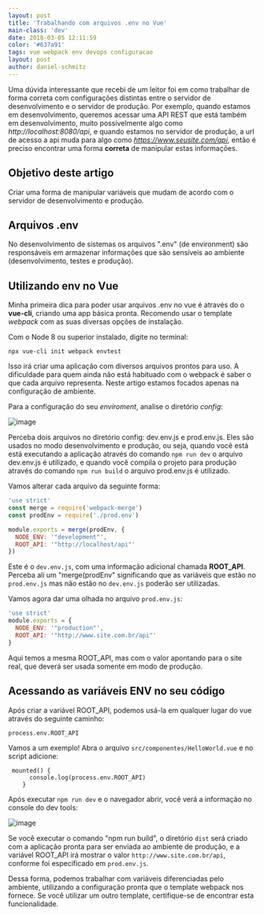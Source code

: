 ```yaml
---
layout: post
title: 'Trabalhando com arquivos .env no Vue'
main-class: 'dev'
date: 2018-03-05 12:11:59 
color: '#637a91'
tags: vue webpack env devops configuracao
layout: post
author: daniel-schmitz
---
```


Uma dúvida interessante que recebi de um leitor foi em como trabalhar de forma correta com configurações distintas entre o servidor de desenvolvimento e o servidor de produção. Por exemplo, quando estamos em desenvolvimento, queremos acessar uma API REST que está também em desenvolvimento, muito possivelmente algo como *http://localhost:8080/api*, e quando estamos no servidor de produção, a url de acesso a api muda para algo como *https://www.seusite.com/api*, então é preciso encontrar uma forma **correta** de manipular estas informações.

## Objetivo deste artigo
Criar uma forma de manipular variáveis que mudam de acordo com o servidor de desenvolvimento e produção.

## Arquivos .env
No desenvolvimento de sistemas os arquivos ".env" (de environment) são responsáveis em armazenar informações que são sensíveis ao ambiente (desenvolvimento, testes e produção). 

## Utilizando env no Vue
Minha primeira dica para poder usar arquivos .env no vue é através do o **vue-cli**, criando uma app básica pronta. Recomendo usar o template *webpack* com as suas diversas opções de instalação.

Com o Node 8 ou superior instalado, digite no terminal:

```
npx vue-cli init webpack envtest
```

Isso irá criar uma aplicação com diversos arquivos prontos para uso. A dificuldade para quem ainda não está habituado com o webpack é saber o que cada arquivo representa. Neste artigo estamos focados apenas na configuração de ambiente.

Para a configuração do seu *enviroment*, analise o diretório *config*:

![image](https://user-images.githubusercontent.com/1509692/36630705-62054f70-1949-11e8-92c2-e7cadbe2a8c8.png)

Perceba dois arquivos no diretório config: dev.env.js e prod.env.js. Eles são usados no modo desenvolvimento e produção, ou seja, quando você está está executando a aplicação através do comando `npm run dev` o arquivo dev.env.js é utilizado, e quando você compila o projeto para produção através do comando `npm run build` o arquivo prod.env.js é utilizado. 

Vamos alterar cada arquivo da seguinte forma:

```js
'use strict'
const merge = require('webpack-merge')
const prodEnv = require('./prod.env')

module.exports = merge(prodEnv, {
  NODE_ENV: '"development"',
  ROOT_API: '"http://localhost/api"'
})
```

Este é o `dev.env.js`, com uma informação adicional chamada **ROOT_API**. Perceba ali um "merge(prodEnv" significando que as variáveis que estão no `prod.env.js` mas não estão no `dev.env.js` poderão ser utilizadas.

Vamos agora dar uma olhada no arquivo `prod.env.js`:

```js
'use strict'
module.exports = {
  NODE_ENV: '"production"',
  ROOT_API: '"http://www.site.com.br/api"'
}
```

Aqui temos a mesma ROOT_API, mas com o valor apontando para o site real, que deverá ser usada somente em modo de produção.

## Acessando as variáveis ENV no seu código

Após criar a variável ROOT_API, podemos usá-la em qualquer lugar do vue através do seguinte caminho:

```
process.env.ROOT_API
```

Vamos a um exemplo! Abra o arquivo `src/componentes/HelloWorld.vue` e no script adicione:

```
 mounted() {
      console.log(process.env.ROOT_API)
    }
```

Após executar `npm run dev` e o navegador abrir, você verá a informação no console do dev tools:

![image](https://user-images.githubusercontent.com/1509692/36630809-4d064ce4-194b-11e8-8653-8d95f7b9808c.png)

Se você executar o comando "npm run build", o diretório `dist` será criado com a aplicação pronta para ser enviada ao ambiente de produção, e a variável ROOT_API irá mostrar o valor `http://www.site.com.br/api`, conforme foi especificado em `prod.env.js`.

Dessa forma, podemos trabalhar com variáveis diferenciadas pelo ambiente, utilizando a configuração pronta que o template webpack nos fornece. Se você utilizar um outro template, certifique-se de encontrar esta funcionalidade.






